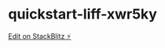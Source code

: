 # quickstart-liff-xwr5ky

[Edit on StackBlitz ⚡️](https://stackblitz.com/edit/quickstart-liff-xwr5ky)